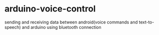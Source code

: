 # arduino-voice-control
sending and receiving data between android(voice commands and text-to-speech) and arduino using bluetooth connection
